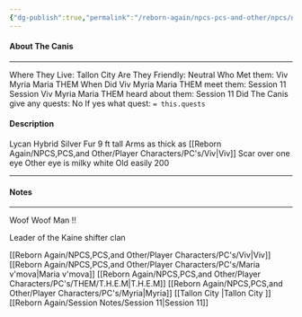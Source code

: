 ```yaml
---
{"dg-publish":true,"permalink":"/reborn-again/npcs-pcs-and-other/npcs/neutral/the-canis/"}
---
```



#### About The Canis
---
Where They Live: Tallon City 
Are They Friendly: Neutral
Who Met them: Viv Myria Maria THEM
When Did Viv Myria Maria THEM meet them: Session 11
Session Viv Myria Maria THEM heard about them: Session 11
Did The Canis give any quests: No
	If yes what quest: `= this.quests`


#### Description
Lycan Hybrid
Silver Fur
9 ft tall
Arms as thick as [[Reborn Again/NPCS,PCS,and Other/Player Characters/PC's/Viv\|Viv]] 
Scar over one eye
Other eye is milky white
Old easily 200

---

#### Notes
---
Woof Woof Man !!

Leader of the Kaine shifter clan

[[Reborn Again/NPCS,PCS,and Other/Player Characters/PC's/Viv\|Viv]] [[Reborn Again/NPCS,PCS,and Other/Player Characters/PC's/Maria v'mova\|Maria v'mova]] [[Reborn Again/NPCS,PCS,and Other/Player Characters/PC's/THEM/T.H.E.M\|T.H.E.M]] [[Reborn Again/NPCS,PCS,and Other/Player Characters/PC's/Myria\|Myria]] 
[[Tallon City \|Tallon City ]] [[Reborn Again/Session Notes/Session 11\|Session 11]]